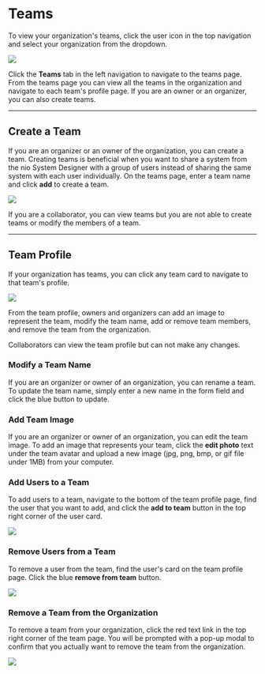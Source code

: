 # Teams

To view your organization's teams, click the user icon in the top navigation and select your organization from the dropdown.

![](/img/organizations/org-account-settings.jpg)

Click the **Teams** tab in the left navigation to navigate to the teams page. From the teams page you can view all the teams in the organization and navigate to each team's profile page. If you are an owner or an organizer, you can also create teams.

---

## Create a Team
If you are an organizer or an owner of the organization, you can create a team. Creating teams is beneficial when you want to share a system from the nio System Designer with a group of users instead of sharing the same system with each user individually. On the teams page, enter a team name and click **add** to create a team.

![](/img/organizations/org-create-team.jpg)

If you are a collaborator, you can view teams but you are not able to create teams or modify the members of a team.

---

## Team Profile
If your organization has teams, you can click any team card to navigate to that team's profile.

![](/img/organizations/org-team-profile.jpg)

From the team profile, owners and organizers can add an image to represent the team, modify the team name, add or remove team members, and remove the team from the organization.

Collaborators can view the team profile but can not make any changes.

### Modify a Team Name
If you are an organizer or owner of an organization, you can rename a team. To update the team name, simply enter a new name in the form field and click the blue button to update.

### Add Team Image
If you are an organizer or owner of an organization, you can edit the team image. To add an image that represents your team, click the **edit photo** text under the team avatar and upload a new image (jpg, png, bmp, or gif file under 1MB) from your computer.

### Add Users to a Team
To add users to a team, navigate to the bottom of the team profile page, find the user that you want to add, and click the **add to team** button in the top right corner of the user card.

![](/img/organizations/org-add-user-to-team.jpg)

### Remove Users from a Team
To remove a user from the team, find the user's card on the team profile page. Click the blue **remove from team** button.

![](/img/organizations/org-remove-user-from-team.jpg)

### Remove a Team from the Organization
To remove a team from your organization, click the red text link in the top right corner of the team page. You will be prompted with a pop-up modal to confirm that you actually want to remove the team from the organization.

![](/img/organizations/org-team-profile.jpg)
